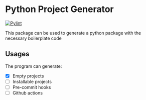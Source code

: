 # Python Project Generator

[![Pylint](https://github.com/ppuska/ProjectGenerator/actions/workflows/pylint.yaml/badge.svg?branch=master)](https://github.com/ppuska/ProjectGenerator/actions/workflows/pylint.yaml)

This package can be used to generate a python package with the necessary boilerplate code

## Usages

The program can generate:
- [x] Empty projects
- [ ] Installable projects
- [ ] Pre-commit hooks
- [ ] Github actions
